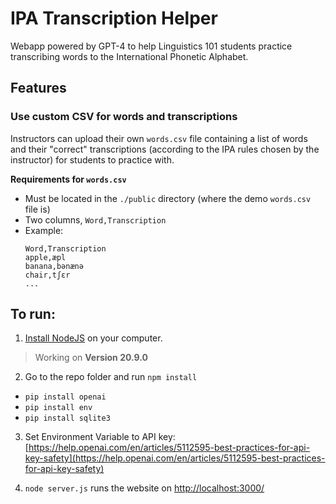 # IPA Transcription Helper
Webapp powered by GPT-4 to help Linguistics 101 students practice transcribing words to the International Phonetic Alphabet.


## Features
### Use custom CSV for words and transcriptions
Instructors can upload their own `words.csv` file containing a list of words and their "correct" transcriptions (according to the IPA rules chosen by the instructor) for students to practice with.

**Requirements for `words.csv`**
- Must be located in the `./public` directory (where the demo `words.csv` file is)
- Two columns, `Word,Transcription`
- Example: 
    ```
    Word,Transcription
    apple,æpl
    banana,bənænə
    chair,tʃɛr
    ...
    ```

## To run:

1. [Install NodeJS](https://nodejs.org/en/download) on your computer.
> Working on **Version 20.9.0**
2. Go to the repo folder and run `npm install`
* `pip install openai`
* `pip install env`
* `pip install sqlite3`

3. Set Environment Variable to API key: [https://help.openai.com/en/articles/5112595-best-practices-for-api-key-safety](https://help.openai.com/en/articles/5112595-best-practices-for-api-key-safety)

4. `node server.js` runs the website on [http://localhost:3000/](http://localhost:3000/)

